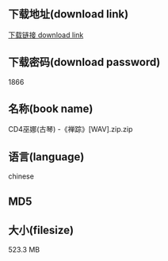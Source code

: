 ## 下载地址(download link)
[下载链接 download link](https://voluble-croquembouche-d321dc.netlify.app/?s=CD4%E5%B7%AB%E5%A8%9C%28%E5%8F%A4%E7%90%B4%29+-%E3%80%8A%E7%A6%85%E8%B8%AA%E3%80%8B%5BWAV%5D.zip)

## 下载密码(download password)
1866

## 名称(book name)
CD4巫娜(古琴) -《禅踪》[WAV].zip.zip

## 语言(language)
chinese

## MD5


## 大小(filesize)
523.3 MB
